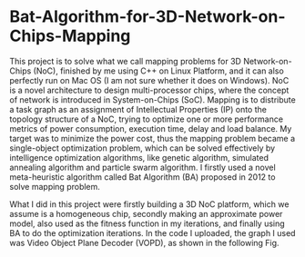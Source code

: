 # Bat-Algorithm-for-3D-Network-on-Chips-Mapping
This project is to solve what we call mapping problems for 3D Network-on-Chips (NoC), finished by me using C++ on Linux Platform, and it can also perfectly run on Mac OS (I am not sure whether it does on Windows). NoC is a novel architecture to design multi-processor chips, where the concept of network is introduced in System-on-Chips (SoC). Mapping is to distribute a task graph as an assignment of Intellectual Properties (IP) onto the topology structure of a NoC, trying to optimize one or more performance metrics of power consumption, execution time, delay and load balance. My target was to minimize the power cost, thus the mapping problem became a single-object optimization problem, which can be solved effectively by intelligence optimization algorithms, like genetic algorithm, simulated annealing algorithm and particle swarm algorithm. I firstly used a novel meta-heuristic algorithm called Bat Algorithm (BA) proposed in 2012 to solve mapping problem.

What I did in this project were firstly building a 3D NoC platform, which we assume is a homogeneous chip, secondly making an approximate power model, also used as the fitness function in my iterations, and finally using BA to do the optimization iterations. In the code I uploaded, the graph I used was Video Object Plane Decoder (VOPD), as shown in the following Fig.
